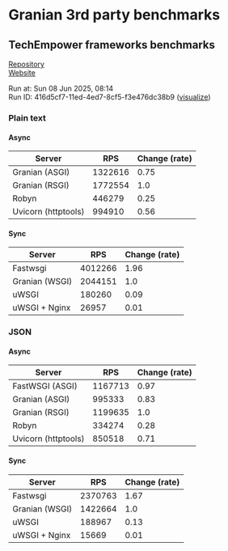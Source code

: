 # Granian 3rd party benchmarks

## TechEmpower frameworks benchmarks

[Repository](https://github.com/TechEmpower/FrameworkBenchmarks)    
[Website](http://www.techempower.com/benchmarks/)

Run at: Sun 08 Jun 2025, 08:14    
Run ID: 416d5cf7-11ed-4ed7-8cf5-f3e476dc38b9 ([visualize](https://www.techempower.com/benchmarks/#section=test&runid=416d5cf7-11ed-4ed7-8cf5-f3e476dc38b9))


### Plain text


#### Async

| Server | RPS | Change (rate) |
| --- | --- | --- |
| Granian (ASGI) | 1322616 | 0.75 |
| Granian (RSGI) | 1772554 | 1.0 |
| Robyn | 446279 | 0.25 |
| Uvicorn (httptools) | 994910 | 0.56 |

#### Sync

| Server | RPS | Change (rate) |
| --- | --- | --- |
| Fastwsgi | 4012266 | 1.96 |
| Granian (WSGI) | 2044151 | 1.0 |
| uWSGI | 180260 | 0.09 |
| uWSGI + Nginx | 26957 | 0.01 |



### JSON


#### Async

| Server | RPS | Change (rate) |
| --- | --- | --- |
| FastWSGI (ASGI) | 1167713 | 0.97 |
| Granian (ASGI) | 995333 | 0.83 |
| Granian (RSGI) | 1199635 | 1.0 |
| Robyn | 334274 | 0.28 |
| Uvicorn (httptools) | 850518 | 0.71 |

#### Sync

| Server | RPS | Change (rate) |
| --- | --- | --- |
| Fastwsgi | 2370763 | 1.67 |
| Granian (WSGI) | 1422664 | 1.0 |
| uWSGI | 188967 | 0.13 |
| uWSGI + Nginx | 15669 | 0.01 |



